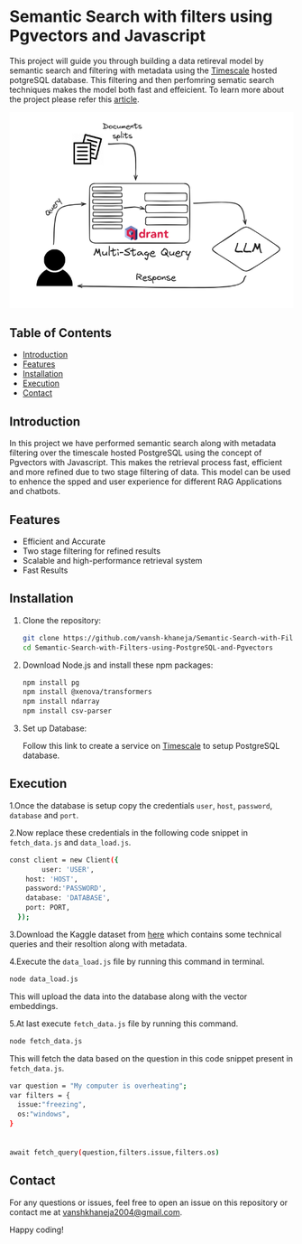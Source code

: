 # Semantic Search with filters using Pgvectors and Javascript
This project will guide you through  building a data retireval model by semantic search and filtering with metadata using the [Timescale](https://console.cloud.timescale.com/) hosted potgreSQL database. This filtering and then perfomring sematic search techniques makes the model both fast and effeicient. To learn more about the project please refer this [article](link).

![Alt Text - description of the image](https://github.com/vansh-khaneja/Multi-Stage-Queries-with-MRL/blob/main/image/img1.png)


## Table of Contents

- [Introduction](#introduction)
- [Features](#features)
- [Installation](#installation)
- [Execution](#execution)
- [Contact](#contact)

## Introduction

In this project we have performed semantic search along with metadata filtering over the timescale hosted PostgreSQL using the concept of Pgvectors with Javascript. This makes the retrieval process fast, efficient and more refined due to two stage filtering of data. This model can be used to enhence the spped and user experience for different RAG Applications and chatbots.

## Features

- Efficient and Accurate 
- Two stage filtering for refined results
- Scalable and high-performance retrieval system
- Fast Results

## Installation

1. Clone the repository:

    ```sh
    git clone https://github.com/vansh-khaneja/Semantic-Search-with-Filters-using-PostgreSQL-and-Pgvectors
    cd Semantic-Search-with-Filters-using-PostgreSQL-and-Pgvectors
    ```

2. Download Node.js and install these npm packages:

    ```sh
    npm install pg
    npm install @xenova/transformers
    npm install ndarray
    npm install csv-parser

    ```

3. Set up Database:

    Follow this link to create a service on [Timescale](https://qdrant.tech/documentation/) to setup PostgreSQL database.

## Execution
1.Once the database is setup copy the credentials ```user```, ```host```, ```password```, ```database``` and ```port```.

2.Now replace these credentials in the following code snippet in ```fetch_data.js``` and ```data_load.js```.
```sh
const client = new Client({
        user: 'USER',
    host: 'HOST',
    password:'PASSWORD',
    database: 'DATABASE',
    port: PORT,
  });

```
3.Download the Kaggle dataset from [here](https://www.kaggle.com/datasets/vanshkhaneja/it-queries-data) which contains some technical queries and their resoltion along with metadata.

4.Execute the ```data_load.js``` file by running this command in terminal.

```sh
node data_load.js
```
This will upload the data into the database along with the vector embeddings.

5.At last execute ```fetch_data.js``` file by running this command.

```sh
node fetch_data.js
```
This will fetch the data based on the question in this code snippet present in ```fetch_data.js```.

```sh
var question = "My computer is overheating";
var filters = {
  issue:"freezing",
  os:"windows",
}


await fetch_query(question,filters.issue,filters.os)
```


## Contact

For any questions or issues, feel free to open an issue on this repository or contact me at vanshkhaneja2004@gmail.com.

Happy coding!
